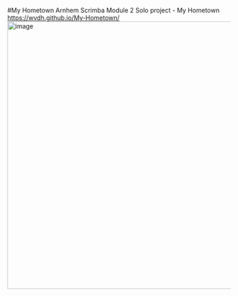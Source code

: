 #My Hometown Arnhem
Scrimba Module 2 Solo project - My Hometown
<br>
https://wvdh.github.io/My-Hometown/
<br>
<img width="603" alt="image" src="https://github.com/wvdh/My-Hometown/assets/16451862/cb4d8024-baac-454a-bcf9-e811f77374d7">
